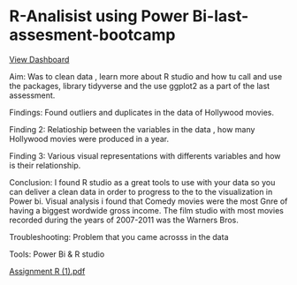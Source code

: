# R-Analisist using Power Bi-last-assesment-bootcamp
[View Dashboard](https://app.powerbi.com/links/yU06sSvsmy?ctid=6efd0f20-57c8-4447-b53f-00d4992ca50b&pbi_source=linkShare)

Aim: Was to clean data , learn more about R studio and how tu call and use the packages, library tidyverse and the use ggplot2 as a part of the last assessment.

Findings: Found outliers and duplicates in the data of Hollywood movies.

Finding 2: Relatioship between the variables in the data , how many Hollywood movies were produced in a year.

Finding 3: Various visual representations with differents variables and how is their relationship.

Conclusion: I found R studio as a great tools to use with your data so you can deliver a clean data in order to progress to the to the visualization in Power bi.
Visual analysis i found that Comedy movies were the most Gnre of having a biggest wordwide gross income.
The film studio with most movies recorded during the years of 2007-2011 was the Warners Bros.

Troubleshooting: Problem that you came acrosss in the data 

Tools: Power Bi & R studio

[Assignment R (1).pdf](https://github.com/LisbethH23/R-project-last-assesment-bootcamp/files/10254735/Assignment.R.1.pdf)
